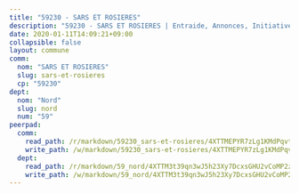 ```yaml
---
title: "59230 - SARS ET ROSIERES"
description: "59230 - SARS ET ROSIERES | Entraide, Annonces, Initiatives"
date: 2020-01-11T14:09:21+09:00
collapsible: false
layout: commune
comm:
  nom: "SARS ET ROSIERES"
  slug: sars-et-rosieres
  cp: "59230"
dept:
  nom: "Nord"
  slug: nord
  num: "59"
peerpad:
  comm:
    read_path: /r/markdown/59230_sars-et-rosieres/4XTTMEPYR7zLg1KMdPqvtqHQuMf3s6BgbLTJu2WNA9H7ufCwf
    write_path: /w/markdown/59230_sars-et-rosieres/4XTTMEPYR7zLg1KMdPqvtqHQuMf3s6BgbLTJu2WNA9H7ufCwf-K3TgUy2ETrvATmHTKJNLbaAYtJuUWLQivSgu3XHwBX4iD6QdN2hDcdkTFY2W7v2xge4inmVgqd4A6JBoLp6DjaxZqfBUoH2wcRYgeoKRHNhKnhj4oM5Zdjr2ELzz2Ck4D4reAt3f
  dept:
    read_path: /r/markdown/59_nord/4XTTM3t39qn3wJ5h23Xy7DcxsGHU2vCoMP2z3iS4TUn3TrtdJ
    write_path: /w/markdown/59_nord/4XTTM3t39qn3wJ5h23Xy7DcxsGHU2vCoMP2z3iS4TUn3TrtdJ-K3TgTuZGkuZqXfr6fpmH7pGsMT6ndvZQMyRDze5QBt7XScLWHoBi246kLoDKpTH2Yo4f3AFSSJqGc2ozvNww7qPLqsDjpvahxCbQ6F5znbfjp6kVgaDcTYc9LyhwSfYuCevnvZUQ
---
```


